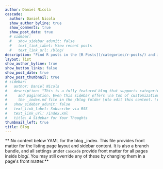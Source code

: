 ```yaml
---
author: Daniel Nicola
cascade:
  author: Daniel Nicola
  show_author_byline: true
  show_comments: true
  show_post_date: true
  # sidebar:
  #   show_sidebar_adunit: false
  #   text_link_label: View recent posts
  #   text_link_url: /blog/
description: "Find R posts in the [R Posts](/categories/r-posts/) and in the [R en Español](/categories/r-en-español/) categories. Everything else, interesting or not, is in [Random Stuff](/categories/random-stuff/)"
layout: list
show_author_byline: true
show_button_links: false
show_post_date: true
show_post_thumbnail: true
# sidebar:
#   author: Daniel Nicola
#   description: "This is a fully featured blog that supports categories,\ntags, series,
#     and pagination. Even this sidebar offers \na ton of customizations.\n\nCheck out
#     the _index.md file in the /blog folder \nto edit this content. \n"
#   show_sidebar_adunit: false
#   text_link_label: Subscribe via RSS
#   text_link_url: /index.xml
#   title: A Sidebar for Your Thoughts
thumbnail_left: true
title: Blog
---
```


** No content below YAML for the blog _index. This file provides front matter for the listing page layout and sidebar content. It is also a branch bundle, and all settings under `cascade` provide front matter for all pages inside blog/. You may still override any of these by changing them in a page's front matter.**
